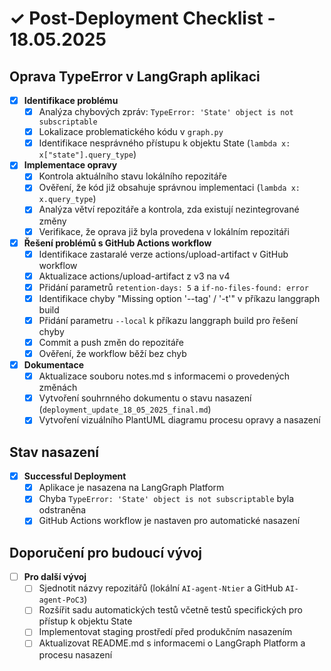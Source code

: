 # ✓ Post-Deployment Checklist - 18.05.2025

## Oprava TypeError v LangGraph aplikaci

- [x] **Identifikace problému**
  - [x] Analýza chybových zpráv: `TypeError: 'State' object is not subscriptable`
  - [x] Lokalizace problematického kódu v `graph.py`
  - [x] Identifikace nesprávného přístupu k objektu State (`lambda x: x["state"].query_type`)

- [x] **Implementace opravy**
  - [x] Kontrola aktuálního stavu lokálního repozitáře
  - [x] Ověření, že kód již obsahuje správnou implementaci (`lambda x: x.query_type`)
  - [x] Analýza větví repozitáře a kontrola, zda existují nezintegrované změny
  - [x] Verifikace, že oprava již byla provedena v lokálním repozitáři

- [x] **Řešení problémů s GitHub Actions workflow**
  - [x] Identifikace zastaralé verze actions/upload-artifact v GitHub workflow
  - [x] Aktualizace actions/upload-artifact z v3 na v4
  - [x] Přidání parametrů `retention-days: 5` a `if-no-files-found: error`
  - [x] Identifikace chyby "Missing option '--tag' / '-t'" v příkazu langgraph build
  - [x] Přidání parametru `--local` k příkazu langgraph build pro řešení chyby
  - [x] Commit a push změn do repozitáře
  - [x] Ověření, že workflow běží bez chyb

- [x] **Dokumentace**
  - [x] Aktualizace souboru notes.md s informacemi o provedených změnách
  - [x] Vytvoření souhrnného dokumentu o stavu nasazení (`deployment_update_18_05_2025_final.md`)
  - [x] Vytvoření vizuálního PlantUML diagramu procesu opravy a nasazení

## Stav nasazení

- [x] **Successful Deployment**
  - [x] Aplikace je nasazena na LangGraph Platform
  - [x] Chyba `TypeError: 'State' object is not subscriptable` byla odstraněna
  - [x] GitHub Actions workflow je nastaven pro automatické nasazení

## Doporučení pro budoucí vývoj

- [ ] **Pro další vývoj**
  - [ ] Sjednotit názvy repozitářů (lokální `AI-agent-Ntier` a GitHub `AI-agent-PoC3`)
  - [ ] Rozšířit sadu automatických testů včetně testů specifických pro přístup k objektu State
  - [ ] Implementovat staging prostředí před produkčním nasazením
  - [ ] Aktualizovat README.md s informacemi o LangGraph Platform a procesu nasazení
